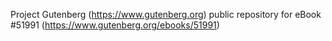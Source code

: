 Project Gutenberg (https://www.gutenberg.org) public repository for
eBook #51991 (https://www.gutenberg.org/ebooks/51991)
